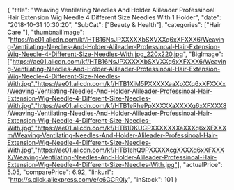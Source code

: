 {
	"title": "Weaving Ventilating Needles And Holder Alileader Professinoal Hair Extension Wig Needle 4 Different Size Needles With 1 Holder",
	"date": "2018-10-31 10:30:20",
	"SubCat": ["Beauty & Health"],
	"categories": ["Hair Care "],
	"thumbnailImage": "https://ae01.alicdn.com/kf/HTB16NsJPXXXXXbSXVXXq6xXFXXX6/Weaving-Ventilating-Needles-And-Holder-Alileader-Professinoal-Hair-Extension-Wig-Needle-4-Different-Size-Needles-With.jpg_220x220.jpg",
	"BigImage": ["https://ae01.alicdn.com/kf/HTB16NsJPXXXXXbSXVXXq6xXFXXX6/Weaving-Ventilating-Needles-And-Holder-Alileader-Professinoal-Hair-Extension-Wig-Needle-4-Different-Size-Needles-With.jpg","https://ae01.alicdn.com/kf/HTB1XiM5PXXXXXaaXpXXq6xXFXXXx/Weaving-Ventilating-Needles-And-Holder-Alileader-Professinoal-Hair-Extension-Wig-Needle-4-Different-Size-Needles-With.jpg","https://ae01.alicdn.com/kf/HTB1eRhePpXXXXXaXXXXq6xXFXXX8/Weaving-Ventilating-Needles-And-Holder-Alileader-Professinoal-Hair-Extension-Wig-Needle-4-Different-Size-Needles-With.jpg","https://ae01.alicdn.com/kf/HTB1DKUGPXXXXXXXaXXXq6xXFXXXm/Weaving-Ventilating-Needles-And-Holder-Alileader-Professinoal-Hair-Extension-Wig-Needle-4-Different-Size-Needles-With.jpg","https://ae01.alicdn.com/kf/HTB1ehQ9PXXXXXcgXXXXq6xXFXXXX/Weaving-Ventilating-Needles-And-Holder-Alileader-Professinoal-Hair-Extension-Wig-Needle-4-Different-Size-Needles-With.jpg"],
	"actualPrice": 5.05,
	"comparePrice": 6.92,
	"linkurl": "http://s.click.aliexpress.com/e/c6GCR0Iy",
	"inStock": 101
}
